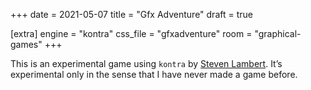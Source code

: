 +++
date = 2021-05-07
title = "Gfx Adventure"
draft = true

[extra]
engine = "kontra"
css_file = "gfxadventure"
room = "graphical-games"
+++

This is an experimental game using `kontra` by [Steven Lambert](https://github.com/straker/). It’s experimental only in the sense that I have never made a game before.
